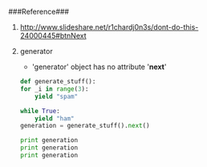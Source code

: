 ###Reference###
1. http://www.slideshare.net/r1chardj0n3s/dont-do-this-24000445#btnNext



1. generator
	* 'generator' object has no attribute '__next__'
	
	```python
	def generate_stuff():
    for _i in range(3):
        yield "spam"

    while True:
        yield "ham"
	generation = generate_stuff().next()
	
	print generation
	print generation
	print generation
	```
